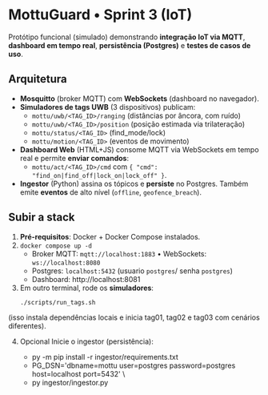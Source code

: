 # MottuGuard • Sprint 3 (IoT)

Protótipo funcional (simulado) demonstrando **integração IoT via MQTT**, **dashboard em tempo real**, **persistência (Postgres)** e **testes de casos de uso**.

## Arquitetura

- **Mosquitto** (broker MQTT) com **WebSockets** (dashboard no navegador).
- **Simuladores de tags UWB** (3 dispositivos) publicam:
  - `mottu/uwb/<TAG_ID>/ranging` (distâncias por âncora, com ruído)
  - `mottu/uwb/<TAG_ID>/position` (posição estimada via trilateração)
  - `mottu/status/<TAG_ID>` (find_mode/lock)
  - `mottu/motion/<TAG_ID>` (eventos de movimento)
- **Dashboard Web** (HTML+JS) consome MQTT via WebSockets em tempo real e permite **enviar comandos**:
  - `mottu/act/<TAG_ID>/cmd` com `{ "cmd": "find_on|find_off|lock_on|lock_off" }`.
- **Ingestor** (Python) assina os tópicos e **persiste** no Postgres. Também emite **eventos** de alto nível (`offline`, `geofence_breach`).


## Subir a stack

1) **Pré-requisitos**: Docker + Docker Compose instalados.
2) `docker compose up -d`  
   - Broker MQTT: `mqtt://localhost:1883` • WebSockets: `ws://localhost:8080`
   - Postgres: `localhost:5432` (usuario `postgres`/ senha `postgres`)  
   - Dashboard: http://localhost:8081
3) Em outro terminal, rode os **simuladores**:
   ```bash
   ./scripts/run_tags.sh

(isso instala dependências locais e inicia tag01, tag02 e tag03 com cenários diferentes).

4) Opcional Inicie o ingestor (persistência):

	- py -m pip install -r ingestor/requirements.txt
	- PG_DSN='dbname=mottu user=postgres password=postgres host=localhost port=5432' \
	- py ingestor/ingestor.py